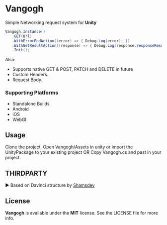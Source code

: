 # Vangogh
 Simple Networking request system for **Unity**

```csharp
Vangogh.Instance()
   .GET(Url)
   .WithErrorEndAction((error) => { Debug.Log(error); })
   .WithGetResultAction((response) => { Debug.Log(response.responseResult); })
   .Init();
```

Also:
- Supports native GET & POST, PATCH and DELETE in future
- Custom Headers.
- Request Body.

### Supporting Platforms
- Standalone Builds
- Android
- iOS
- WebGl

Usage
----
Clone the project. Open Vangogh/Assets in unity or import the UnityPackage to your existing project
OR
Copy Vangogh.cs and past in your project.

THIRDPARTY
----
 ▶ Based on Davinci structure by [Shamsdev](https://github.com/shamsdev/davinci)

License
----
**Vangogh** is available under the **MIT** license. See the LICENSE file for more info.
